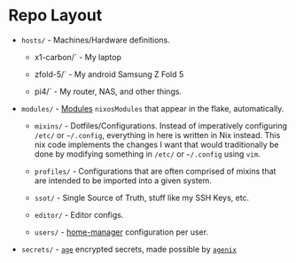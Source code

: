 # Repo Layout

- `hosts/` - Machines/Hardware definitions.

  - x1-carbon/` - My laptop

  - zfold-5/` - My android Samsung Z Fold 5

  - pi4/` - My router, NAS, and other things.

- `modules/` - [Modules](https://nixos.wiki/wiki/Module) `nixosModules` that
  appear in the flake, automatically.

  - `mixins/` - Dotfiles/Configurations. Instead of imperatively configuring
    `/etc/` or `~/.config`, everything in here is written in Nix instead. This
    nix code implements the changes I want that would traditionally be done by
    modifying something in `/etc/` or `~/.config` using `vim`.

  - `profiles/` - Configurations that are often comprised of mixins that are
    intended to be imported into a given system.

  - `ssot/` - Single Source of Truth, stuff like my SSH Keys, etc.

  - `editor/` - Editor configs.

  - `users/` - [home-manager](https://github.com/nix-community/home-manager) configuration per user.

- `secrets/` - [`age`](https://github.com/FiloSottile/age) encrypted secrets,
  made possible by [`agenix`](https://github.com/ryantm/agenix)
